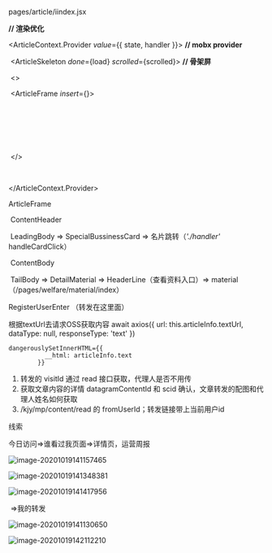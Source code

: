 pages/article/iindex.jsx

<ErrorBoundary> **// 渲染优化**

   <ArticleContext.Provider *value*={{ state, handler }}> **// mobx provider**

​    <ArticleSkeleton *done*={load} *scrolled*={scrolled}> **// 骨架屏**

​     <>

​      <ArticleFrame *insert*={<LeadingBody />}>

​       <TailBody />

​      </ArticleFrame>

​      <RegisterUserEnter />

​     </>

​    </ArticleSkeleton>

   </ArticleContext.Provider>

  </ErrorBoundary>



ArticleFrame 

​	ContentHeader

​	LeadingBody => SpecialBussinessCard => 名片跳转（*'./handler'* handleCardClick）

​	ContentBody	

​	TailBody => DetailMaterial => HeaderLine（查看资料入口）=> material（/pages/welfare/material/index）

RegisterUserEnter （转发在这里面）



根据textUrl去请求OSS获取内容 await axios({ url: this.articleInfo.textUrl, dataType: null, responseType: 'text' })

```
dangerouslySetInnerHTML={{
          __html: articleInfo.text
        }}
```



1. 转发的 visitId 通过 read 接口获取，代理人是否不用传
2. 获取文章内容的详情 datagramContentId 和 scid 确认，文章转发的配图和代理人姓名如何获取
3. /kjy/mp/content/read 的 fromUserId；转发链接带上当前用户id



线索

今日访问=>谁看过我页面=>详情页，运营周报

![image-20201019141157465](C:\Users\ydzhou\AppData\Roaming\Typora\typora-user-images\image-20201019141157465.png)

![image-20201019141348381](C:\Users\ydzhou\AppData\Roaming\Typora\typora-user-images\image-20201019141348381.png)

![image-20201019141417956](C:\Users\ydzhou\AppData\Roaming\Typora\typora-user-images\image-20201019141417956.png)

​				=>我的转发



![image-20201019141130650](C:\Users\ydzhou\AppData\Roaming\Typora\typora-user-images\image-20201019141130650.png)

![image-20201019142112210](C:\Users\ydzhou\AppData\Roaming\Typora\typora-user-images\image-20201019142112210.png)

